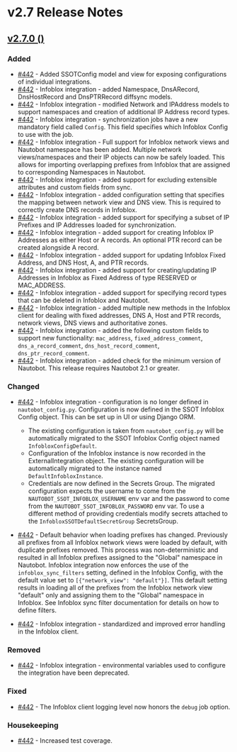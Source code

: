 
# v2.7 Release Notes

## [v2.7.0 ()](https://github.com/nautobot/nautobot-app-ssot/releases/tag/v2.7.0)

### Added

- [#442](https://github.com/nautobot/nautobot-app-ssot/pull/442) - Added SSOTConfig model and view for exposing configurations of individual integrations.
- [#442](https://github.com/nautobot/nautobot-app-ssot/pull/442) - Infoblox integration - added Namespace, DnsARecord, DnsHostRecord and DnsPTRRecord diffsync models.
- [#442](https://github.com/nautobot/nautobot-app-ssot/pull/442) - Infoblox integration - modified Network and IPAddress models to support namespaces and creation of additional IP Address record types.
- [#442](https://github.com/nautobot/nautobot-app-ssot/pull/442) - Infoblox integration - synchronization jobs have a new mandatory field called `Config`. This field specifies which Infoblox Config to use with the job.
- [#442](https://github.com/nautobot/nautobot-app-ssot/pull/442) - Infoblox integration - Full support for Infoblox network views and Nautobot namespace has been added. Multiple network views/namespaces and their IP objects can now be safely loaded. This allows for importing overlapping prefixes from Infoblox that are assigned to corresponding Namespaces in Nautobot.
- [#442](https://github.com/nautobot/nautobot-app-ssot/pull/442) - Infoblox integration - added support for excluding extensible attributes and custom fields from sync.
- [#442](https://github.com/nautobot/nautobot-app-ssot/pull/442) - Infoblox integration - added configuration setting that specifies the mapping between network view and DNS view. This is required to correctly create DNS records in Infoblox.
- [#442](https://github.com/nautobot/nautobot-app-ssot/pull/442) - Infoblox integration - added support for specifying a subset of IP Prefixes and IP Addresses loaded for synchronization.
- [#442](https://github.com/nautobot/nautobot-app-ssot/pull/442) - Infoblox integration - added support for creating Infoblox IP Addresses as either Host or A records. An optional PTR record can be created alongside A record.
- [#442](https://github.com/nautobot/nautobot-app-ssot/pull/442) - Infoblox integration - added support for updating Infoblox Fixed Address, and DNS Host, A, and PTR records.
- [#442](https://github.com/nautobot/nautobot-app-ssot/pull/442) - Infoblox integration - added support for creating/updating IP Addresses in Infoblox as Fixed Address of type RESERVED or MAC_ADDRESS.
- [#442](https://github.com/nautobot/nautobot-app-ssot/pull/442) - Infoblox integration - added support for specifying record types that can be deleted in Infoblox and Nautobot.
- [#442](https://github.com/nautobot/nautobot-app-ssot/pull/442) - Infoblox integration - added multiple new methods in the Infoblox client for dealing with fixed addresses, DNS A, Host and PTR records, network views, DNS views and authoritative zones.
- [#442](https://github.com/nautobot/nautobot-app-ssot/pull/442) - Infoblox integration - added the following custom fields to support new functionality: `mac_address`, `fixed_address_comment`, `dns_a_record_comment`, `dns_host_record_comment`, `dns_ptr_record_comment`.
- [#442](https://github.com/nautobot/nautobot-app-ssot/pull/442) - Infoblox integration - added check for the minimum version of Nautobot. This release requires Nautobot 2.1 or greater.

### Changed

- [#442](https://github.com/nautobot/nautobot-app-ssot/pull/442) - Infoblox integration - configuration is no longer defined in `nautobot_config.py`. Configuration is now defined in the SSOT Infoblox Config object. This can be set up in UI or using Django ORM. 
    - The existing configuration is taken from `nautobot_config.py` will be automatically migrated to the SSOT Infoblox Config object named `InfobloxConfigDefault`. 
    - Configuration of the Infoblox instance is now recorded in the ExternalIntegration object. The existing configuration will be automatically migrated to the instance named `DefaultInfobloxInstance`.
    - Credentials are now defined in the Secrets Group. The migrated configuration expects the username to come from the `NAUTOBOT_SSOT_INFOBLOX_USERNAME` env var and the password to come from the `NAUTOBOT_SSOT_INFOBLOX_PASSWORD` env var. To use a different method of providing credentials modify secrets attached to the `InfobloxSSOTDefaultSecretGroup` SecretsGroup.

- [#442](https://github.com/nautobot/nautobot-app-ssot/pull/442) - Default behavior when loading prefixes has changed. Previously all prefixes from all Infoblox network views were loaded by default, with duplicate prefixes removed. This process was non-deterministic and resulted in all Infoblox prefixes assigned to the "Global" namespace in Nautobot. Infoblox integration now enforces the use of the `infoblox_sync_filters` setting, defined in the Infoblox Config, with the default value set to `[{"network_view": "default"}]`. This default setting results in loading all of the prefixes from the Infoblox network view "default" only and assigning them to the "Global" namespace in Infoblox. See Infoblox sync filter documentation for details on how to define filters.
- [#442](https://github.com/nautobot/nautobot-app-ssot/pull/442) - Infoblox integration - standardized and improved error handling in the Infoblox client.


### Removed

- [#442](https://github.com/nautobot/nautobot-app-ssot/pull/442) - Infoblox integration - environmental variables used to configure the integration have been deprecated.

### Fixed

- [#442](https://github.com/nautobot/nautobot-app-ssot/pull/442) - The Infoblox client logging level now honors the `debug` job option.

### Housekeeping

- [#442](https://github.com/nautobot/nautobot-app-ssot/pull/442) - Increased test coverage.

